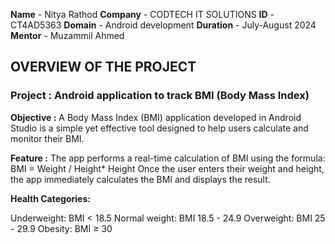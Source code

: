 **Name** - Nitya Rathod
**Company** - CODTECH IT SOLUTIONS
**ID** - CT4AD5363
**Domain** - Android development
**Duration** - July-August 2024
**Mentor** - Muzammil Ahmed

## OVERVIEW OF THE PROJECT

### Project : Android application to track BMI (Body Mass Index)

**Objective :** A Body Mass Index (BMI) application developed in Android Studio is a simple yet effective tool designed to help users calculate and monitor their BMI.

**Feature :** The app performs a real-time calculation of BMI using the formula: BMI = Weight / Height* Height
Once the user enters their weight and height, the app immediately calculates the BMI and displays the result.

**Health Categories:**

Underweight: BMI < 18.5
Normal weight: BMI 18.5 - 24.9
Overweight: BMI 25 - 29.9
Obesity: BMI ≥ 30
